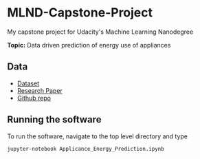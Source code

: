 # MLND-Capstone-Project

My capstone project for Udacity's Machine Learning Nanodegree

**Topic:** 
Data driven prediction of energy use of appliances
## Data
* [Dataset](http://archive.ics.uci.edu/ml/datasets/Appliances+energy+prediction)
* [Research Paper](https://www.sciencedirect.com/science/article/abs/pii/S0378778816308970?via%3Dihub)
* [Github repo](https://github.com/LuisM78/Appliances-energy-prediction-data)

## Running the software

To run the software, navigate to the top level directory and type

```jupyter-notebook Applicance_Energy_Prediction.ipynb```


